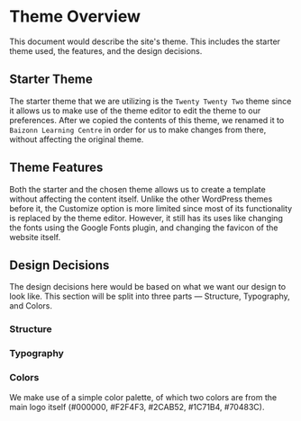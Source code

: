 # Theme Overview
This document would describe the site's theme. This includes the starter theme used, the features, and the design decisions.

## Starter Theme
The starter theme that we are utilizing is the `Twenty Twenty Two` theme since it allows us to make use of the theme editor to edit the theme to our preferences. After we copied the contents of this theme, we renamed it to `Baizonn Learning Centre` in order for us to make changes from there, without affecting the original theme.

## Theme Features
Both the starter and the chosen theme allows us to create a template without affecting the content itself. Unlike the other WordPress themes before it, the Customize option is more limited since most of its functionality is replaced by the theme editor. However, it still has its uses like changing the fonts using the Google Fonts plugin, and changing the favicon of the website itself.

## Design Decisions
The design decisions here would be based on what we want our design to look like. This section will be split into three parts — Structure, Typography, and Colors.


### Structure



### Typography



### Colors

We make use of a simple color palette, of which two colors are from the main logo itself (#000000, #F2F4F3, #2CAB52, #1C71B4, #70483C).
